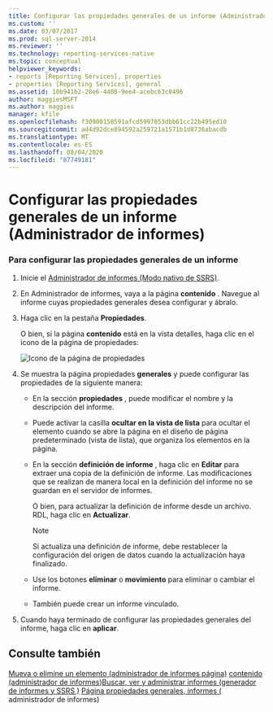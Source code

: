 ```yaml
---
title: Configurar las propiedades generales de un informe (Administrador de informes) | Microsoft Docs
ms.custom: ''
ms.date: 03/07/2017
ms.prod: sql-server-2014
ms.reviewer: ''
ms.technology: reporting-services-native
ms.topic: conceptual
helpviewer_keywords:
- reports [Reporting Services], properties
- properties [Reporting Services], general
ms.assetid: 10b941b2-28e6-4408-9ee4-acebc63c8496
author: maggiesMSFT
ms.author: maggies
manager: kfile
ms.openlocfilehash: f30900158591afcd5997053dbb61cc22b495ed10
ms.sourcegitcommit: ad4d92dce894592a259721a1571b1d8736abacdb
ms.translationtype: MT
ms.contentlocale: es-ES
ms.lasthandoff: 08/04/2020
ms.locfileid: "87749181"
---
```

# <a name="configure-general-properties-for-a-report-report-manager"></a>Configurar las propiedades generales de un informe (Administrador de informes)
  
### <a name="to-configure-general-report-properties"></a>Para configurar las propiedades generales de un informe

1.  Inicie el [Administrador de informes &#40;Modo nativo de SSRS&#41;](../../2014/reporting-services/report-manager-ssrs-native-mode.md).

2.  En Administrador de informes, vaya a la página **contenido** . Navegue al informe cuyas propiedades generales desea configurar y ábralo.

3.  Haga clic en la pestaña **Propiedades**.

     O bien, si la página **contenido** está en la vista detalles, haga clic en el icono de la página de propiedades:

     ![Icono de la página de propiedades](media/prop.gif "Icono de la página de propiedades")

4.  Se muestra la página propiedades **generales** y puede configurar las propiedades de la siguiente manera:

    -   En la sección **propiedades** , puede modificar el nombre y la descripción del informe.

    -   Puede activar la casilla **ocultar en la vista de lista** para ocultar el elemento cuando se abre la página en el diseño de página predeterminado (vista de lista), que organiza los elementos en la página.

    -   En la sección **definición de informe** , haga clic en **Editar** para extraer una copia de la definición de informe. Las modificaciones que se realizan de manera local en la definición del informe no se guardan en el servidor de informes.

         O bien, para actualizar la definición de informe desde un archivo. RDL, haga clic en **Actualizar**.

        > [!NOTE]
        >  Si actualiza una definición de informe, debe restablecer la configuración del origen de datos cuando la actualización haya finalizado.

    -   Use los botones **eliminar** o **movimiento** para eliminar o cambiar el informe.

    -   También puede crear un informe vinculado.

5.  Cuando haya terminado de configurar las propiedades generales del informe, haga clic en **aplicar**.

## <a name="see-also"></a>Consulte también
 [Mueva o elimine un elemento &#40;administrador de informes página&#41;](report-server/move-or-delete-an-item-report-manager.md) [contenido &#40;administrador de informes](../../2014/reporting-services/contents-page-report-manager.md)&#41;[Buscar, ver y administrar informes &#40;generador de informes y SSRS &#41;](report-builder/finding-viewing-and-managing-reports-report-builder-and-ssrs.md) [Página propiedades generales, informes &#40;](../../2014/reporting-services/general-properties-page-reports-report-manager.md) administrador de informes&#41;


